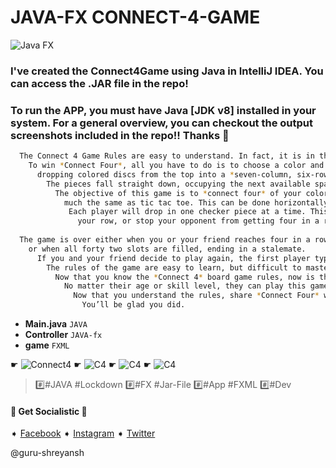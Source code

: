 # JAVA-FX CONNECT-4-GAME

![Java FX](https://img.shields.io/badge/-Finished-brightgreen.svg)
### I've created the Connect4Game using Java in IntelliJ IDEA. You can access the .JAR file in the repo!
### To run the APP, you must have Java [JDK v8] installed in your system. For a general overview, you can checkout the output screenshots included in the repo!! Thanks :santa:
```bash
  The Connect 4 Game Rules are easy to understand. In fact, it is in the name.
    To win *Connect Four*, all you have to do is to choose a color and then take turns
      dropping colored discs from the top into a *seven-column, six-row* vertically suspended grid.
        The pieces fall straight down, occupying the next available space within the column.
          The objective of this game is to *connect four* of your colored checker pieces in a row,
            much the same as tic tac toe. This can be done horizontally, vertically or diagonally.
             Each player will drop in one checker piece at a time. This will give you a chance to either build
               your row, or stop your opponent from getting four in a row.
                 
  The game is over either when you or your friend reaches four in a row,
    or when all forty two slots are filled, ending in a stalemate.
      If you and your friend decide to play again, the first player typically goes first.
        The rules of the game are easy to learn, but difficult to master. That is the beauty of Connect Four.
          Now that you know the *Connect 4* board game rules, now is the time to challenge everyone you know.
            No matter their age or skill level, they can play this game with you.
              Now that you understand the rules, share *Connect Four* with everyone around you.
                You’ll be glad you did.
```

* **Main.java** `JAVA`
* **Controller** `JAVA-fx`
* **game** `FXML`

☛
![Connect4](https://github.com/guru-shreyansh/INTERNSHALA-Java-App-Developement-Projects/blob/master/Temperature%20Converter%20Tool/C2F%20%2B%201.png)
☛
![C4](https://github.com/guru-shreyansh/INTERNSHALA-Java-App-Developement-Projects/blob/master/Temperature%20Converter%20Tool/C2F%20%2B%202.png)
☛
![C4](https://github.com/guru-shreyansh/INTERNSHALA-Java-App-Developement-Projects/blob/master/Temperature%20Converter%20Tool/C2F%20%2B%203.png)
☛
![C4](https://github.com/guru-shreyansh/INTERNSHALA-Java-App-Developement-Projects/blob/master/Temperature%20Converter%20Tool/C2F%20%2B%204.png)

> :hash:#JAVA #Lockdown :hash:#FX #Jar-File :hash:#App #FXML :hash:#Dev

####        :100: Get Socialistic :100:
➧ [Facebook](https://www.facebook.com/shreyansh.kumarsingh.7)
➧ [Instagram](https://www.instagram.com/guru_harry/)
➧ [Twitter](https://twitter.com/HpShreyansh)

@guru-shreyansh
